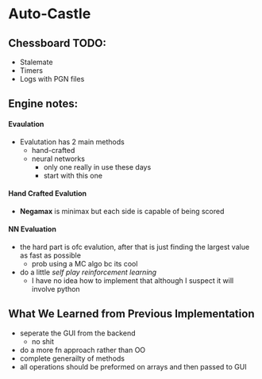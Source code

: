 # Auto-Castle

## Chessboard TODO:
- Stalemate
- Timers
- Logs with PGN files

## Engine notes:

#### Evaulation
- Evalutation has 2 main methods 
  - hand-crafted
  - neural networks
    - only one really in use these days
    - start with this one 

#### Hand Crafted Evalution 
- **Negamax** is minimax but each side is capable of being scored

#### NN Evaluation 
- the hard part is ofc evalution, after that is just finding the largest value as fast as possible
  - prob using a MC algo bc its cool
- do a little *self play reinforcement learning*
  - I have no idea how to implement that although I suspect it will involve python


## What We Learned from Previous Implementation
- seperate the GUI from the backend
  - no shit
- do a more fn approach rather than OO
- complete generailty of methods
- all operations should be preformed on arrays and then passed to GUI
